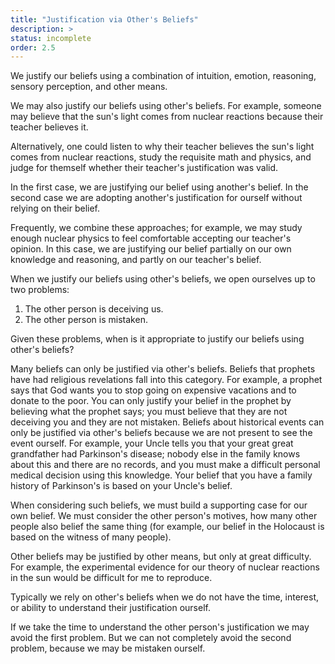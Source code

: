 ```yaml
---
title: "Justification via Other's Beliefs"
description: >
status: incomplete
order: 2.5
---
```


We justify our beliefs using a combination of intuition, emotion, reasoning, sensory perception, and other means.

We may also justify our beliefs using other's beliefs.  For example, someone may believe that the sun's light comes from nuclear reactions because their teacher believes it.

Alternatively, one could listen to why their teacher believes the sun's light comes from nuclear reactions, study the requisite math and physics, and judge for themself whether their teacher's justification was valid.

In the first case, we are justifying our belief using another's belief.  In the second case we are adopting another's justification for ourself without relying on their belief.

Frequently, we combine these approaches; for example, we may study enough nuclear physics to feel comfortable accepting our teacher's opinion.  In this case, we are justifying our belief partially on our own knowledge and reasoning, and partly on our teacher's belief.

When we justify our beliefs using other's beliefs, we open ourselves up to two problems:

1. The other person is deceiving us.
2. The other person is mistaken.

Given these problems, when is it appropriate to justify our beliefs using other's beliefs?

Many beliefs can only be justified via other's beliefs.  Beliefs that prophets have had religious revelations fall into this category.  For example, a prophet says that God wants you to stop going on expensive vacations and to donate to the poor.  You can only justify your belief in the prophet by believing what the prophet says; you must believe that they are not deceiving you and they are not mistaken.  Beliefs about historical events can only be justified via other's beliefs because we are not present to see the event ourself.  For example, your Uncle tells you that your great great grandfather had Parkinson's disease; nobody else in the family knows about this and there are no records, and you must make a difficult personal medical decision using this knowledge.  Your belief that you have a family history of Parkinson's is based on your Uncle's belief.

When considering such beliefs, we must build a supporting case for our own belief.  We must consider the other person's motives, how many other people also belief the same thing (for example, our belief in the Holocaust is based on the witness of many people).

Other beliefs may be justified by other means, but only at great difficulty.  For example, the experimental evidence for our theory of nuclear reactions in the sun would be difficult for me to reproduce.

Typically we rely on other's beliefs when we do not have the time, interest, or ability to understand their justification ourself.

If we take the time to understand the other person's justification we may avoid the first problem.  But we can not completely avoid the second problem, because we may be mistaken ourself.
